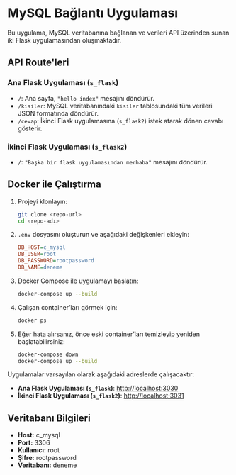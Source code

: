 # MySQL Bağlantı Uygulaması

Bu uygulama, MySQL veritabanına bağlanan ve verileri API üzerinden sunan iki Flask uygulamasından oluşmaktadır.

## API Route'leri

### Ana Flask Uygulaması (`s_flask`)
- `/`: Ana sayfa, `"hello index"` mesajını döndürür.
- `/kisiler`: MySQL veritabanındaki `kisiler` tablosundaki tüm verileri JSON formatında döndürür.
- `/cevap`: İkinci Flask uygulamasına (`s_flask2`) istek atarak dönen cevabı gösterir.

### İkinci Flask Uygulaması (`s_flask2`)
- `/`: `"Başka bir flask uygulamasından merhaba"` mesajını döndürür.

## Docker ile Çalıştırma

1. Projeyi klonlayın:
   ```bash
   git clone <repo-url>
   cd <repo-adı>
   ```

2. `.env` dosyasını oluşturun ve aşağıdaki değişkenleri ekleyin:
   ```ini
   DB_HOST=c_mysql
   DB_USER=root
   DB_PASSWORD=rootpassword
   DB_NAME=deneme
   ```

3. Docker Compose ile uygulamayı başlatın:
   ```bash
   docker-compose up --build
   ```

4. Çalışan container’ları görmek için:
   ```bash
   docker ps
   ```

5. Eğer hata alırsanız, önce eski container’ları temizleyip yeniden başlatabilirsiniz:
   ```bash
   docker-compose down
   docker-compose up --build
   ```

Uygulamalar varsayılan olarak aşağıdaki adreslerde çalışacaktır:

- **Ana Flask Uygulaması (`s_flask`)**: [http://localhost:3030](http://localhost:3030)
- **İkinci Flask Uygulaması (`s_flask2`)**: [http://localhost:3031](http://localhost:3031)

## Veritabanı Bilgileri

- **Host:** c_mysql
- **Port:** 3306
- **Kullanıcı:** root
- **Şifre:** rootpassword
- **Veritabanı:** deneme
